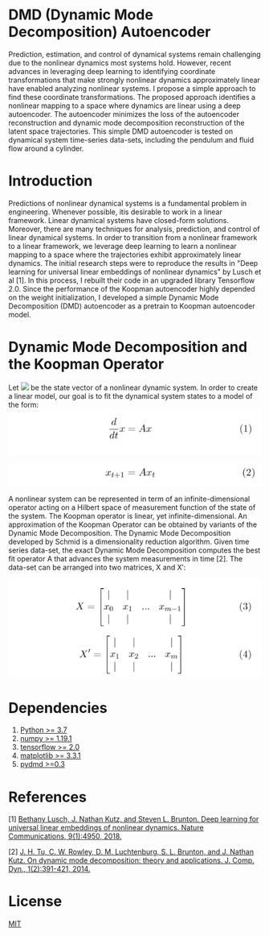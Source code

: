 # DMD (Dynamic Mode Decomposition) Autoencoder
Prediction, estimation, and control of dynamical systems remain challenging due to the nonlinear dynamics most systems hold. However, recent advances in leveraging deep learning to identifying coordinate transformations that make strongly nonlinear dynamics approximately linear have enabled analyzing nonlinear systems. I propose a simple approach to find these coordinate transformations. The proposed approach identifies a nonlinear mapping to a space where dynamics are linear using a deep autoencoder. The autoencoder minimizes the loss of the autoencoder reconstruction and dynamic mode decomposition reconstruction of the latent space trajectories. This simple DMD autoencoder is tested on dynamical system time-series data-sets, including the pendulum and fluid flow around a cylinder.

# Introduction
Predictions of nonlinear dynamical systems is a fundamental problem in engineering. Whenever possible, itis desirable to work in a linear framework. Linear dynamical systems have closed-form solutions. Moreover, there are many techniques for analysis, prediction, and control of linear dynamical systems. In order to transition from a nonlinear framework to a linear framework, we leverage deep learning to learn a nonlinear mapping to a space where the trajectories exhibit approximately linear dynamics. The initial research steps were to reproduce the results in "Deep learning for universal linear embeddings of nonlinear dynamics" by Lusch et al [1]. In this process, I rebuilt their code in an upgraded library Tensorflow 2.0. Since the performance of the Koopman autoencoder highly depended on the weight initialization, I developed a simple Dynamic Mode Decomposition (DMD) autoencoder as a pretrain to Koopman autoencoder model.

# Dynamic Mode Decomposition and the Koopman Operator
Let <img src="https://render.githubusercontent.com/render/math?math=x_{t}"> be the state vector of a nonlinear dynamic system. In order to create a linear model, our goal is to fit the dynamical system states to a model of the form:
![](figures/EQ1.PNG)

![](figures/EQ2.PNG)

A nonlinear system can be represented in term of an infinite-dimensional operator acting on a Hilbert space of measurement function of the state of the system. The Koopman operator is linear, yet infinite-dimensional. An approximation of the Koopman Operator can be obtained by variants of the Dynamic Mode Decomposition. 
The Dynamic Mode Decomposition developed by Schmid is a dimensionality reduction algorithm. Given time series data-set, the exact Dynamic Mode Decomposition computes the best fit operator A that advances the system measurements in time [2]. The data-set can be arranged into two matrices, X and X′:

![](figures/EQ3.PNG)
# Dependencies
1. [Python >= 3.7](https://www.python.org/downloads/)
1. [numpy >= 1.19.1](https://numpy.org/install/)
2. [tensorflow >= 2.0](https://www.tensorflow.org/install)
3. [matplotlib >= 3.3.1](https://matplotlib.org/users/installing.html)
4. [pydmd >=0.3](https://pypi.org/project/pydmd/)

# References
[1] [Bethany Lusch, J. Nathan Kutz, and Steven L. Brunton. Deep learning for universal linear embeddings of nonlinear dynamics. Nature Communications, 9(1):4950, 2018.](https://arxiv.org/pdf/1712.09707.pdf)

[2] [J. H. Tu, C. W. Rowley, D. M. Luchtenburg, S. L. Brunton, and J. Nathan Kutz. On dynamic mode decomposition: theory and applications. J. Comp. Dyn., 1(2):391-421, 2014.](https://arxiv.org/abs/1312.0041)


# License
[MIT]((https://choosealicense.com/licenses/mit/))
